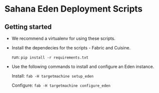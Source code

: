 # Sahana Eden Deployment Scripts

## Getting started

 - We recommend a virtualenv for using these scripts.

 - Install the dependecies for the scripts - Fabric and Cuisine.
   
   run: `pip install -r requirements.txt`
 
 - Use the following commands to install and configure an Eden instance.
   
   Install: `fab -H targetmachine setup_eden`
   
   Configure: `fab -H targetmachine configure_eden`
